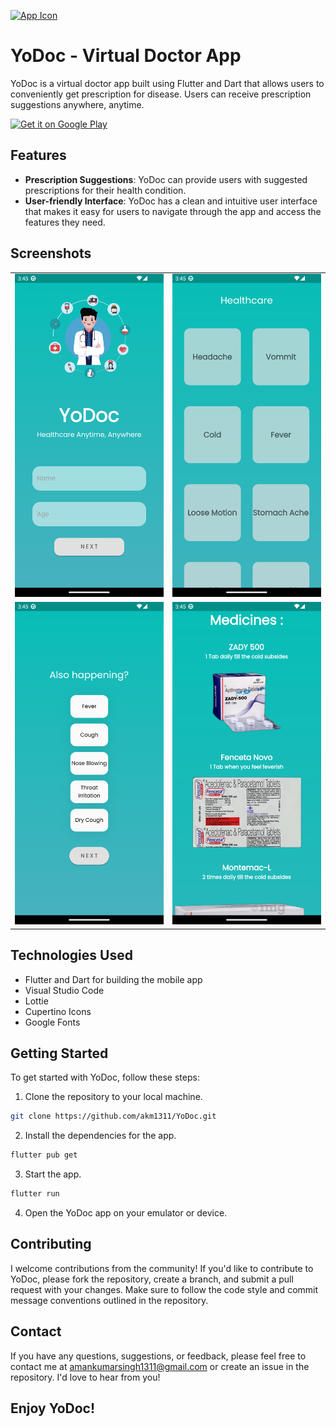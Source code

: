 <a href='https://play.google.com/store/apps/details?id=com.shenmareparas.yodoc'><img alt='App Icon' src="https://github.com/shenmareparas/YoDoc/assets/112749923/947c8dba-fdca-4a56-b36a-3db32ffe50f5" width = 250/></a>

# YoDoc - Virtual Doctor App

YoDoc is a virtual doctor app built using Flutter and Dart that allows users to conveniently get prescription for disease. Users can receive prescription suggestions anywhere, anytime.

<a href='https://play.google.com/store/apps/details?id=com.shenmareparas.yodoc'><img alt='Get it on Google Play' src='https://play.google.com/intl/en_us/badges/images/generic/en_badge_web_generic.png' width='300px'/></a>

## Features

-   **Prescription Suggestions**: YoDoc can provide users with suggested prescriptions for their health condition.
-   **User-friendly Interface**: YoDoc has a clean and intuitive user interface that makes it easy for users to navigate through the app and access the features they need.

## Screenshots

<table>
  <tr>
    <td><img alt='Image 1' src="assets/playstore_images/1.png" width="250"/></td>
    <td><img alt='Image 2' src="assets/playstore_images/2.png" width="250"/></td> 
  </tr>
  <tr>
  <td><img alt='Image 3' src="assets/playstore_images/3.png" width="250"/></td>
    <td><img alt='Image 4' src="assets/playstore_images/4.png" width="250"/></td>
  </tr>
</table>

## Technologies Used

-   Flutter and Dart for building the mobile app
-   Visual Studio Code
-   Lottie
-   Cupertino Icons
-   Google Fonts

## Getting Started

To get started with YoDoc, follow these steps:

1. Clone the repository to your local machine.

```bash
git clone https://github.com/akm1311/YoDoc.git
```

2. Install the dependencies for the app.

```bash
flutter pub get
```

3. Start the app.

```bash
flutter run
```

4. Open the YoDoc app on your emulator or device.

## Contributing

I welcome contributions from the community! If you'd like to contribute to YoDoc, please fork the repository, create a branch, and submit a pull request with your changes. Make sure to follow the code style and commit message conventions outlined in the repository.

## Contact

If you have any questions, suggestions, or feedback, please feel free to contact me at amankumarsingh1311@gmail.com or create an issue in the repository. I'd love to hear from you!

## Enjoy YoDoc!
